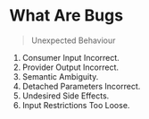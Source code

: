# What Are Bugs

> Unexpected Behaviour

1. Consumer Input Incorrect.
2. Provider Output Incorrect.
3. Semantic Ambiguity.
4. Detached Parameters Incorrect.
5. Undesired Side Effects.
6. Input Restrictions Too Loose.
